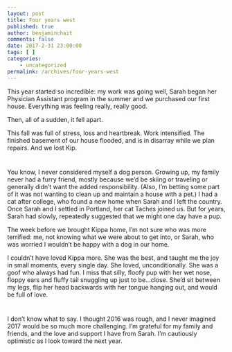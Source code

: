 ```yaml
---
layout: post
title: Four years west
published: true
author: benjaminchait
comments: false
date: 2017-2-31 23:00:00
tags: [ ]
categories:
    - uncategorized
permalink: /archives/four-years-west
---
```

This year started so incredible: my work was going well, Sarah began her Physician Assistant program in the summer and we purchased our first house. Everything was feeling really, really good.

Then, all of a sudden, it fell apart.

This fall was full of stress, loss and heartbreak. Work intensified. The finished basement of our house flooded, and is in disarray while we plan repairs. And we lost Kip.

#

You know, I never considered myself a dog person. Growing up, my family never had a furry friend, mostly because we’d be skiing or traveling or generally didn’t want the added responsibility. (Also, I’m betting some part of it was not wanting to clean up and maintain a house with a pet.) I had a cat after college, who found a new home when Sarah and I left the country. Once Sarah and I settled in Portland, her cat Taches joined us. But for years, Sarah had slowly, repeatedly suggested that we might one day have a pup.

The week before we brought Kippa home, I’m not sure who was more terrified: me, not knowing what we were about to get into, or Sarah, who was worried I wouldn’t be happy with a dog in our home.

I couldn’t have loved Kippa more. She was the best, and taught me the joy in small moments, every single day. She loved, unconditionally. She was a goof who always had fun. I miss that silly, floofy pup with her wet nose, floppy ears and fluffy tail snuggling up just to be…close. She’d sit between my legs, flip her head backwards with her tongue hanging out, and would be full of love.

#

I don’t know what to say. I thought 2016 was rough, and I never imagined 2017 would be so much more challenging. I’m grateful for my family and friends, and the love and support I have from Sarah. I’m cautiously optimistic as I look toward the next year.